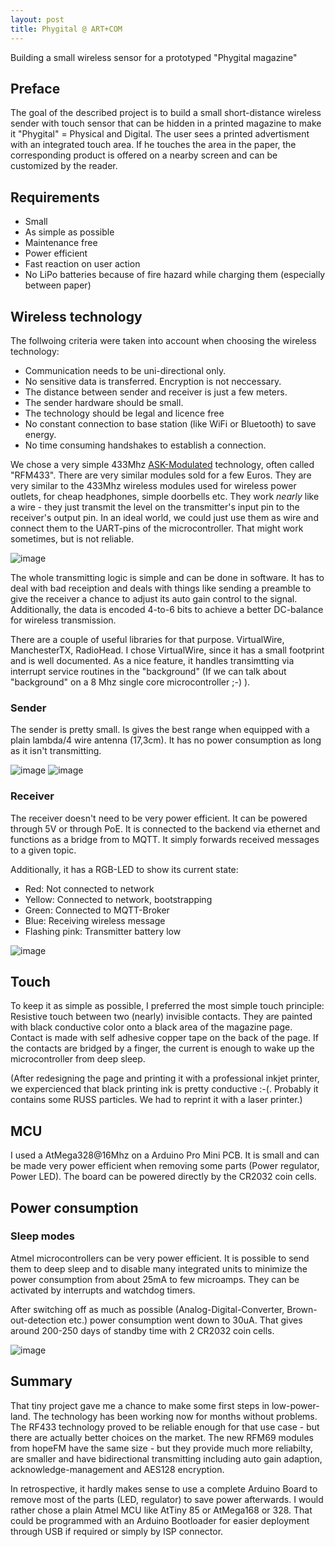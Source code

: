```yaml
---
layout: post
title: Phygital @ ART+COM
---
```

Building a small wireless sensor for a prototyped "Phygital magazine"


## Preface

The goal of the described project is to build a small short-distance wireless sender with touch sensor that can be hidden in a printed magazine to make it "Phygital" = Physical and Digital. The user sees a printed advertisment with an integrated touch area. If he touches the area in the paper, the corresponding product is offered on a nearby screen and can be customized by the reader.

## Requirements
* Small
* As simple as possible
* Maintenance free
* Power efficient 
* Fast reaction on user action
* No LiPo batteries because of fire hazard while charging them (especially between paper)

## Wireless technology
The follwoing criteria were taken into account when choosing the wireless technology:

* Communication needs to be uni-directional only.
* No sensitive data is transferred. Encryption is not neccessary.
* The distance between sender and receiver is just a few meters.
* The sender hardware should be small.
* The technology should be legal and licence free
* No constant connection to base station (like WiFi or Bluetooth) to save energy. 
* No time consuming handshakes to establish a connection.

We chose a very simple 433Mhz [ASK-Modulated](https://en.wikipedia.org/wiki/Amplitude-shift_keying) technology, often called "RFM433". There are very similar modules sold for a few Euros. They are very similar to the 433Mhz wireless modules used for wireless power outlets, for cheap headphones, simple doorbells etc.
They work _nearly_ like a wire - they just transmit the level on the transmitter's input pin to the receiver's output pin. In an ideal world, we could just use them as wire and connect them to the UART-pins of the microcontroller. That might work sometimes, but is not reliable.

![image](https://github.com/elRadish/artcom.github.io/blob/phygital/images/2016-7-26-Phygital/rf433.jpg)

The whole transmitting logic is simple and can be done in software. It has to deal with bad receiption and deals with things like sending a preamble to give the receiver a chance to adjust its auto gain control to the signal. Additionally, the data is encoded 4-to-6 bits to achieve a better DC-balance for wireless transmission.

There are a couple of useful libraries for that purpose. VirtualWire, ManchesterTX, RadioHead. I chose VirtualWire, since it has a small footprint and is well documented. As a nice feature, it handles transimtting via interrupt service routines in the "background" (If we can talk about "background" on a 8 Mhz single core microcontroller ;-) ).

### Sender

The sender is pretty small. Is gives the best range when equipped with a plain lambda/4 wire antenna (17,3cm). It has no power consumption as long as it isn't transmitting.

![image](https://github.com/elRadish/artcom.github.io/blob/phygital/images/2016-7-26-Phygital/sender.png)
![image](https://github.com/elRadish/artcom.github.io/blob/phygital/images/2016-7-26-Phygital/senderCr2032_schema.png)

### Receiver

The receiver doesn't need to be very power efficient. It can be powered through 5V or through PoE. It is connected to the backend via ethernet and functions as a bridge from to MQTT. It simply forwards received messages to a given topic.

Additionally, it has a RGB-LED to show its current state:
* Red: Not connected to network
* Yellow: Connected to network, bootstrapping
* Green: Connected to MQTT-Broker
* Blue: Receiving wireless message
* Flashing pink: Transmitter battery low

![image](https://github.com/elRadish/artcom.github.io/blob/phygital/images/2016-7-26-Phygital/receiver.png)


## Touch
To keep it as simple as possible, I preferred the most simple touch principle: Resistive touch between two (nearly) invisible contacts. They are painted with black conductive color onto a black area of the magazine page. Contact is made with self adhesive copper tape on the back of the page.
If the contacts are bridged by a finger, the current is enough to wake up the microcontroller from deep sleep.

(After redesigning the page and printing it with a professional inkjet printer, we expercienced that black printing ink is pretty conductive :-(. Probably it contains some RUSS particles.
We had to reprint it with a laser printer.)

## MCU
I used a AtMega328@16Mhz on a Arduino Pro Mini PCB. It is small and can be made very power efficient when removing some parts (Power regulator, Power LED). The board can be powered directly by the CR2032 coin cells.

## Power consumption

### Sleep modes
Atmel microcontrollers can be very power efficient. It is possible to send them to deep sleep and to disable many integrated units to minimize the power consumption from about 25mA to few microamps. They can be activated by interrupts and watchdog timers.

After switching off as much as possible (Analog-Digital-Converter, Brown-out-detection etc.) power consumption went down to 30uA. That gives around 200-250 days of standby time with 2 CR2032 coin cells. 

![image](https://github.com/elRadish/artcom.github.io/blob/phygital/images/2016-7-26-Phygital/sender_lifecycle.png)

## Summary
That tiny project gave me a chance to make some first steps in low-power-land. 
The technology has been working now for months without problems.
The RF433 technology proved to be reliable enough for that use case - but there are actually better choices on the market. The new RFM69 modules from hopeFM have the same size - but they provide much more reliabilty, are smaller and have bidirectional transmitting including auto gain adaption, acknowledge-management and AES128 encryption.

In retrospective, it hardly makes sense to use a complete Arduino Board to remove most of the parts (LED, regulator) to save power afterwards. I would rather chose a plain Atmel MCU like AtTiny 85 or AtMega168 or 328.
That could be programmed with an Arduino Bootloader for easier deployment through USB if required or simply by ISP connector. 